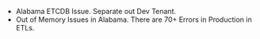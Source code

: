 - Alabama ETCDB Issue. Separate out Dev Tenant. 
- Out of Memory Issues in Alabama. There are 70+ Errors in Production in ETLs. 
